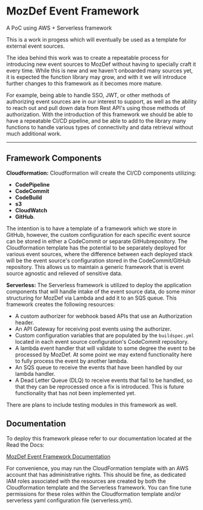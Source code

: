 # MozDef Event Framework

A PoC using AWS + Serverless framework

This is a work in progess which will eventually be used as a template for external event sources.

The idea behind this work was to create a repeatable process for introducing new event sources to MozDef without having to specially craft it every time. While this is new and we haven't onboarded many sources yet, it is expected the function library may grow, and with it we will introduce further changes to this framework as it becomes more mature. 

For example, being able to handle SSO, JWT, or other methods of authorizing event sources are in our interest to support, as well as the ability to reach out and pull down data from Rest API's using those methods of authorization. With the introduction of this framework we should be able to have a repeatable CI/CD pipeline, and be able to add to the library many functions to handle various types of connectivity and data retrieval without much additional work.
___
## Framework Components

__Cloudformation:__ Cloudformation will create the CI/CD components utilizing:
- __CodePipeline__
- __CodeCommit__
- __CodeBuild__
- __s3__
- __CloudWatch__
- __GitHub__.

The intention is to have a template of a framework which we store in GitHub, however, the custom configuration for each specific event source can be stored in  either a CodeCommit or separate GitHubrepository. The Cloudformation template has the potential to be separately deployed for various event sources, where the difference between each deployed stack will be the event source's configuration stored in the CodeCommit/GitHub repository. This allows us to maintain a generic framework that is event source agnostic and relieved of sensitive data. 

__Serverless:__ The Serverless framework is utilized to deploy the application components that will handle intake of the event source data, do some minor structuring for MozDef via Lambda and add it to an SQS queue. 
This framework creates the following resources:
 - A custom authorizer for webhook based APIs that use an Authorization header.
 - An API Gateway for receiving post events using the authorizer.
 - Custom configuration variables that are populated by the `buildspec.yml` located in each event source configuration's CodeCommit repository.
 - A lambda event handler that will validate to some degree the event to be processed by MozDef. At some point we may extend functionality here to fully process the event by another lambda.
 - An SQS queue to receive the events that have been handled by our lambda handler.
 - A Dead Letter Queue (DLQ) to receive events that fail to be handled, so that they can be reprocessed once a fix is introduced. This is future functionality that has not been implemented yet.

There are plans to include testing modules in this framework as well.

## Documentation

To deploy this framework please refer to our documentation located at the Read the Docs:

  [MozDef Event Framework Documentation]("https://mozdef-event-framework.readthedocs.io/en/latest/")

For convenience, you may run the CloudFormation template with an AWS account that has administrative rights. This should be fine, as dedicated IAM roles associated with the resources are created by both the Cloudformation template and the Serverless framework. You can fine tune permissions for these roles within the Cloudformation template and/or serverless yaml configuration file (serverless.yml).